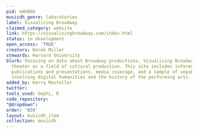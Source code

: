 ```yaml
---
pid: mdh060
musicdh_genre: laboratories
label: Visualizing Broadway
claimed_category: website
link: https://visualizingbroadway.com/index.html
status: in development
open_access: 'TRUE'
creators: Derek Miller
stewards: Harvard University
blurb: Focusing on data about Broadway productions, Visualizing Broadway investigates
  theater as a field of cultural production. This site includes information about
  publications and presentations, media coverage, and a sample of unpublished work
  involving digital humanities and the history of the performing arts.
added_by: Kerry Masteller
twitter: 
tools_used: Gephi, R
code_repository: 
"@dropdown": 
order: '059'
layout: musicdh_item
collection: musicdh
---
```

